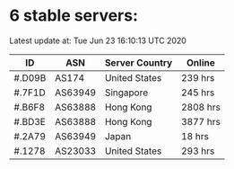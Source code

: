 # 6 stable servers:

Latest update at: Tue Jun 23 16:10:13 UTC 2020

| ID | ASN | Server Country | Online |
| -- | --- | -------------- | ------ |
| #.D09B | AS174 | United States | 239 hrs |
| #.7F1D | AS63949 | Singapore | 245 hrs |
| #.B6F8 | AS63888 | Hong Kong | 2808 hrs |
| #.BD3E | AS63888 | Hong Kong | 3877 hrs |
| #.2A79 | AS63949 | Japan | 18 hrs |
| #.1278 | AS23033 | United States | 293 hrs |

